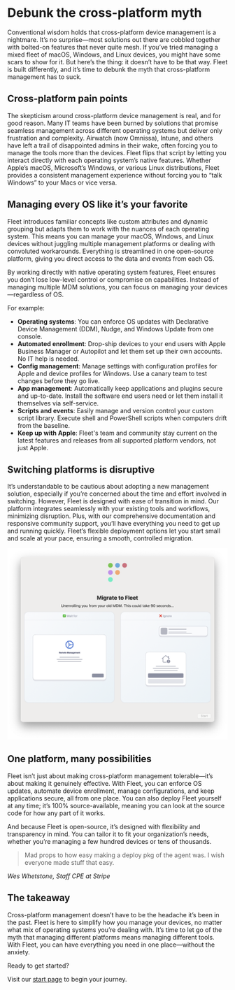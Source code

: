 # Debunk the cross-platform myth

Conventional wisdom holds that cross-platform device management is a nightmare. It’s no surprise—most solutions out there are cobbled together with bolted-on features that never quite mesh. If you’ve tried managing a mixed fleet of macOS, Windows, and Linux devices, you might have some scars to show for it. But here’s the thing: it doesn’t have to be that way. Fleet is built differently, and it’s time to debunk the myth that cross-platform management has to suck.

## Cross-platform pain points

The skepticism around cross-platform device management is real, and for good reason. Many IT teams have been burned by solutions that promise seamless management across different operating systems but deliver only frustration and complexity. Airwatch (now Omnissa), Intune, and others have left a trail of disappointed admins in their wake, often forcing you to manage the tools more than the devices. Fleet flips that script by letting you interact directly with each operating system’s native features. Whether Apple’s macOS, Microsoft’s Windows, or various Linux distributions, Fleet provides a consistent management experience without forcing you to “talk Windows” to your Macs or vice versa.


## Managing every OS like it’s your favorite

Fleet introduces familiar concepts like custom attributes and dynamic grouping but adapts them to work with the nuances of each operating system. This means you can manage your macOS, Windows, and Linux devices without juggling multiple management platforms or dealing with convoluted workarounds. Everything is streamlined in one open-source platform, giving you direct access to the data and events from each OS.

By working directly with native operating system features, Fleet ensures you don’t lose low-level control or compromise on capabilities. Instead of managing multiple MDM solutions, you can focus on managing your devices—regardless of OS.

For example:

* **Operating systems**: You can enforce OS updates with Declarative Device Management (DDM), Nudge, and Windows Update from one console.
* **Automated enrollment**: Drop-ship devices to your end users with Apple Business Manager or Autopilot and let them set up their own accounts. No IT help is needed.
* **Config management**: Manage settings with configuration profiles for Apple and device profiles for Windows. Use a canary team to test changes before they go live.
* **App management**: Automatically keep applications and plugins secure and up-to-date. Install the software end users need or let them install it themselves via self-service.
* **Scripts and events**: Easily manage and version control your custom script library. Execute shell and PowerShell scripts when computers drift from the baseline.
* **Keep up with Apple**: Fleet's team and community stay current on the latest features and releases from all supported platform vendors, not just Apple.

## Switching platforms is disruptive

It’s understandable to be cautious about adopting a new management solution, especially if you’re concerned about the time and effort involved in switching. However, Fleet is designed with ease of transition in mind. Our platform integrates seamlessly with your existing tools and workflows, minimizing disruption. Plus, with our comprehensive documentation and responsive community support, you’ll have everything you need to get up and running quickly. Fleet’s flexible deployment options let you start small and scale at your pace, ensuring a smooth, controlled migration.

![Migrate to Fleet dialog](../website/assets/images/articles/debunk-the-cross-platform-myth-600x521@2x.png "Migrate to Fleet dialog")

## One platform, many possibilities

Fleet isn’t just about making cross-platform management tolerable—it’s about making it genuinely effective. With Fleet, you can enforce OS updates, automate device enrollment, manage configurations, and keep applications secure, all from one place. You can also deploy Fleet yourself at any time; it’s 100% source-available, meaning you can look at the source code for how any part of it works.

And because Fleet is open-source, it’s designed with flexibility and transparency in mind. You can tailor it to fit your organization’s needs, whether you’re managing a few hundred devices or tens of thousands.

<blockquote purpose="quote">

Mad props to how easy making a deploy pkg of the agent was. I wish everyone made stuff that easy.

</blockquote>

_Wes Whetstone, Staff CPE at Stripe_


## The takeaway

Cross-platform management doesn’t have to be the headache it’s been in the past. Fleet is here to simplify how you manage your devices, no matter what mix of operating systems you’re dealing with. It’s time to let go of the myth that managing different platforms means managing different tools. With Fleet, you can have everything you need in one place—without the anxiety.

Ready to get started?

Visit our [start page](https://fleetdm.com/start) to begin your journey.